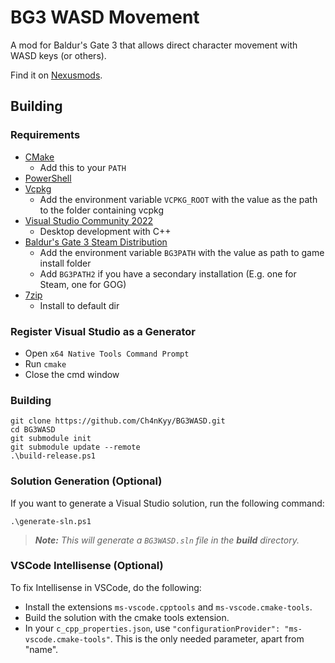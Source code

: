 # BG3 WASD Movement

A mod for Baldur's Gate 3 that allows direct character movement with WASD keys (or others).

Find it on [Nexusmods](https://www.nexusmods.com/baldursgate3/mods/781).

## Building

### Requirements

- [CMake](https://cmake.org/)
  - Add this to your `PATH`
- [PowerShell](https://github.com/PowerShell/PowerShell/releases/latest)
- [Vcpkg](https://github.com/microsoft/vcpkg)
  - Add the environment variable `VCPKG_ROOT` with the value as the path to the folder containing
  vcpkg
- [Visual Studio Community 2022](https://visualstudio.microsoft.com/)
  - Desktop development with C++
- [Baldur's Gate 3 Steam Distribution](https://store.steampowered.com/app/1086940/Baldurs_Gate_3/)
  - Add the environment variable `BG3PATH` with the value as path to game install folder
  - Add `BG3PATH2` if you have a secondary installation (E.g. one for Steam, one for GOG)
- [7zip](https://www.7-zip.org/)
  - Install to default dir
  
### Register Visual Studio as a Generator

- Open `x64 Native Tools Command Prompt`
- Run `cmake`
- Close the cmd window

### Building

```
git clone https://github.com/Ch4nKyy/BG3WASD.git
cd BG3WASD
git submodule init
git submodule update --remote
.\build-release.ps1
```

### Solution Generation (Optional)
If you want to generate a Visual Studio solution, run the following command:
```
.\generate-sln.ps1
```

> ***Note:*** *This will generate a `BG3WASD.sln` file in the **build** directory.*

### VSCode Intellisense (Optional)

To fix Intellisense in VSCode, do the following:

- Install the extensions ```ms-vscode.cpptools``` and ```ms-vscode.cmake-tools```.
- Build the solution with the cmake tools extension.
- In your ```c_cpp_properties.json```, use ```"configurationProvider": "ms-vscode.cmake-tools"```.
This is the only needed parameter, apart from "name".
